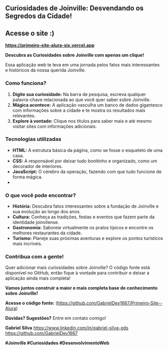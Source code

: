 ## Curiosidades de Joinville: Desvendando os Segredos da Cidade!
## Acesse o site :)
**https://primeiro-site-alura-six.vercel.app**

**Descubra as Curiosidades sobre Joinville com apenas um clique!** 

Essa aplicação web te leva em uma jornada pelos fatos mais interessantes e históricos da nossa querida Joinville. 

### Como funciona? 

1. **Digite sua curiosidade:** Na barra de pesquisa, escreva qualquer palavra-chave relacionada ao que você quer saber sobre Joinville.
2. **Mágica acontece:** A aplicação vasculha um banco de dados gigantesco com informações sobre a cidade e te mostra os resultados mais relevantes.
3. **Explore à vontade:** Clique nos titulos para saber mais e até mesmo visitar sites com informações adicionais.

### Tecnologias utilizadas ️

* **HTML:** A estrutura básica da página, como se fosse o esqueleto de uma casa.
* **CSS:** A responsável por deixar tudo bonitinho e organizado, como um decorador de interiores.
* **JavaScript:** O cérebro da operação, fazendo com que tudo funcione de forma mágica.
* 
### O que você pode encontrar? 

* **História:** Descubra fatos interessantes sobre a fundação de Joinville e sua evolução ao longo dos anos.
* **Cultura:** Conheça as tradições, festas e eventos que fazem parte da identidade joinvilense.
* **Gastronomia:** Saboreie virtualmente os pratos típicos e encontre os melhores restaurantes da cidade.
* **Turismo:** Planeje suas próximas aventuras e explore os pontos turísticos mais incríveis.

### Contribua com a gente! 

Quer adicionar mais curiosidades sobre Joinville? O código fonte está disponível no GitHub, então fique à vontade para contribuir e deixar a aplicação ainda mais completa!

**Vamos juntos construir a maior e mais completa base de conhecimento sobre Joinville!** 

**Acesse o código fonte:** (https://github.com/GabrielDev1667/Primeiro-Site--Alura)

**Dúvidas? Sugestões?** Entre em contato comigo! 

**Gabriel Silva**
https://www.linkedin.com/in/gabriel-silva-gds
https://github.com/GabrielDev1667

**#Joinville #Curiosidades #DesenvolvimentoWeb**
